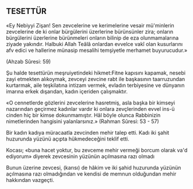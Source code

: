 ## TESETTÜR

«Ey Nebiyyi Zişan! Sen zevcelerine ve keri­melerine vesair mü'minlerin zevcelerine de ki onlar bürgülerini üzerlerine bürünsünler zira; onla­rın bürgülerini üzerlerine bürünmeleri onların bilinip de eza olunmamalarına ziyade yakındır. Halbuki Allah Teâlâ onlardan evvelce vakî olan kusurlarını afv edici ve hallerine münasip mesalihi temşiyetle merhamet buyurucudur.»

(Ahzab Sûresi: 59)

Şu halde tesettürün meşruiyetindeki hikmet:Fitne kapısını kapamak, nesebi zayi etmekten alıkoymak, zevceyi zevcine rabt ile başkasının taarruzundan kurtarmak, aile teşkilatına intizam vermek, evladın terbiyesine ve dünyanın imarı­na erkek dışarıdan, kadın içeriden çalışmaktır.

«O cennetlerde gözlerini zevcelerine hasret­miş, asla başka bir kimseyi nazarından geçirmez kadınlar vardır ki onlara zevçlerinden evvel ins-ü cinden hiç bir kimse dokunmamıştır. Hâl böyle olunca Rabbinizin nimetlerinden hangisini yalan­larsınız.» (Rahman Sûresi: 53 - 57)

Bir kadın kadıya müracaatla zevcinden mehir talep etti. Kadı iki şahit huzurunda yüzünü açıpta hükmedeceğini teklif etti.

Kocası; «buna hacet yoktur, bu zevceme mehir vermeği borcum olarak va'd ediyorum» diyerek zevcesinin yüzünün açılmasına razı olmadı

Bunun üzerine zevcesi, (karısı) de hâkim ve iki şahid huzurunda yüzünün açılmasına razı olmadığından ve kendisi de memnun olduğundan mehir hakkından vazgeçti.
